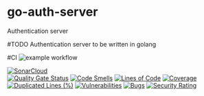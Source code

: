 # go-auth-server
Authentication server 

#TODO 
Authentication server to be written in golang

#CI
![example workflow](https://github.com/sderohan/go-auth-server/actions/workflows/pipeline.yml/badge.svg)


[![SonarCloud](https://sonarcloud.io/images/project_badges/sonarcloud-white.svg)](https://sonarcloud.io/summary/new_code?id=sderohan_go-auth-server) <br/>
[![Quality Gate Status](https://sonarcloud.io/api/project_badges/measure?project=sderohan_go-auth-server&metric=alert_status)](https://sonarcloud.io/summary/new_code?id=sderohan_go-auth-server)
[![Code Smells](https://sonarcloud.io/api/project_badges/measure?project=sderohan_go-auth-server&metric=code_smells)](https://sonarcloud.io/summary/new_code?id=sderohan_go-auth-server)
[![Lines of Code](https://sonarcloud.io/api/project_badges/measure?project=sderohan_go-auth-server&metric=ncloc)](https://sonarcloud.io/summary/new_code?id=sderohan_go-auth-server)
[![Coverage](https://sonarcloud.io/api/project_badges/measure?project=sderohan_go-auth-server&metric=coverage)](https://sonarcloud.io/summary/new_code?id=sderohan_go-auth-server)
[![Duplicated Lines (%)](https://sonarcloud.io/api/project_badges/measure?project=sderohan_go-auth-server&metric=duplicated_lines_density)](https://sonarcloud.io/summary/new_code?id=sderohan_go-auth-server)
[![Vulnerabilities](https://sonarcloud.io/api/project_badges/measure?project=sderohan_go-auth-server&metric=vulnerabilities)](https://sonarcloud.io/summary/new_code?id=sderohan_go-auth-server)
[![Bugs](https://sonarcloud.io/api/project_badges/measure?project=sderohan_go-auth-server&metric=bugs)](https://sonarcloud.io/summary/new_code?id=sderohan_go-auth-server)
[![Security Rating](https://sonarcloud.io/api/project_badges/measure?project=sderohan_go-auth-server&metric=security_rating)](https://sonarcloud.io/summary/new_code?id=sderohan_go-auth-server)

